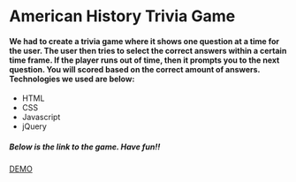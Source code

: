 # American History Trivia Game

#### We had to create a trivia game where it shows one question at a time for the user. The user then tries to select the correct answers within a certain time frame. If the player runs out of time, then it prompts you to the next question. You will scored based on the correct amount of answers. Technologies we used are below:

* HTML
* CSS
* Javascript
* jQuery

##### Below is the link to the game. Have fun!!

[DEMO](https://bostonfan06.github.io/HistoryTrivia/)